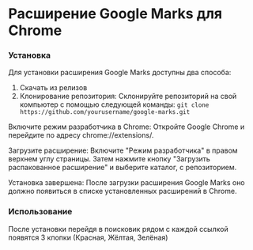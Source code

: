 <h1>Расширение Google Marks для Chrome</h1>

<h3>Установка</h3>
Для установки расширения Google Marks доступны два способа:

1. Скачать из релизов
2. Клонирование репозитория: Склонируйте репозиторий на свой компьютер с помощью следующей команды: `git clone https://github.com/yourusername/google-marks.git`

Включите режим разработчика в Chrome: Откройте Google Chrome и перейдите по адресу chrome://extensions/.

Загрузите расширение: Включите "Режим разработчика" в правом верхнем углу страницы. Затем нажмите кнопку "Загрузить распакованное расширение" и выберите каталог, с репозиторием.

Установка завершена: После загрузки расширения Google Marks оно должно появиться в списке установленных расширений в Chrome.

<h3>Использование</h3>
После установки перейдя в поисковик рядом с каждой ссылкой появятся 3 кпопки (Красная, Жёлтая, Зелёная)
